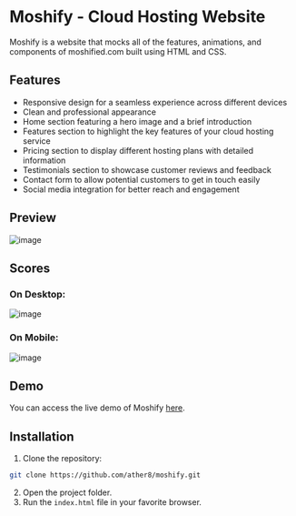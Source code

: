 # Moshify - Cloud Hosting Website

Moshify is a website that mocks all of the features, animations, and components of moshified.com built using HTML and CSS.

## Features
- Responsive design for a seamless experience across different devices
- Clean and professional appearance
- Home section featuring a hero image and a brief introduction
- Features section to highlight the key features of your cloud hosting service
- Pricing section to display different hosting plans with detailed information
- Testimonials section to showcase customer reviews and feedback
- Contact form to allow potential customers to get in touch easily
- Social media integration for better reach and engagement

## Preview
![image](https://github.com/ather8/Moshify/assets/105716920/cf85c50b-cb9a-45a4-9bb0-9a3fa4081120)

## Scores
### On Desktop:

![image](https://github.com/ather8/Moshify/assets/105716920/62844ce3-4f7d-4d45-ba4f-b273e8c592c9)
### On Mobile:

![image](https://github.com/ather8/Moshify/assets/105716920/4738676d-c3df-4419-a4f3-fc58d2b9029c)



## Demo
You can access the live demo of Moshify [here](https://ather-moshified.netlify.app/).

## Installation
1. Clone the repository:
```bash
git clone https://github.com/ather8/moshify.git
```
2. Open the project folder.
3. Run the `index.html` file in your favorite browser.
